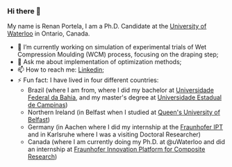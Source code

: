 ### Hi there 👋

My name is Renan Portela, I am a Ph.D. Candidate at the [University of Waterloo](https://uwaterloo.ca/) in Ontario, Canada.

- 🔭 I’m currently working on simulation of experimental trials of Wet Compression Moulding (WCM) process, focusing on the draping step;
- 💬 Ask me about implementation of optimization methods;
- 📫 How to reach me: [Linkedin](https://linkedin.com/in/renan-miranda-portela-215b7940);
- ⚡ Fun fact: I have lived in four different countries:
   - Brazil (where I am from, where I did my bachelor at [Universidade Federal da Bahia](https://www.ufba.br/), and my master's degree at [Universidade Estadual de Campinas](https://www.unicamp.br/unicamp/))
   - Northern Ireland (in Belfast when I studied at [Queen's University of Belfast](https://www.qub.ac.uk/))
   - Germany (in Aachen where I did my internship at the [Fraunhofer IPT](https://www.ipt.fraunhofer.de/en.html) and in Karlsruhe where I was a visiting Doctoral Researcher)
   - Canada (where I am currently doing my Ph.D. at @uWaterloo and did an internship at [Fraunhofer Innovation Platform for Composite Research](https://www.eng.uwo.ca/fraunhofer/))
